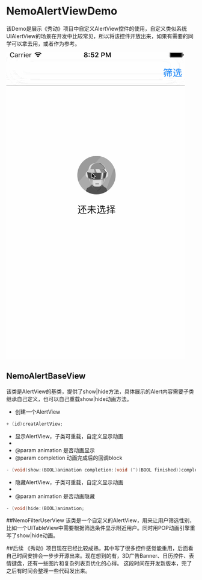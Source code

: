 # NemoAlertViewDemo
该Demo是展示《秀动》项目中自定义AlertView控件的使用，自定义类似系统UIAlertView的场景在开发中比较常见，所以将该控件开放出来，如果有需要的同学可以拿去用，或者作为参考。


![NemoFilterView](https://github.com/NemoAir/IMAGES/blob/master/NemoAlertView.gif)


## NemoAlertBaseView 
该类是AlertView的基类，提供了show|hide方法，具体展示的Alert内容需要子类继承自己定义，也可以自己重载show|hide动画方法。


 * 创建一个AlertView
 
```Objective-C
+ (id)creatAlertView;
```

 *  显示AlertView，子类可重载，自定义显示动画
 *
 *  @param animation  是否动画显示
 *  @param completion 动画完成后的回调block

```Objective-C
- (void)show:(BOOL)animation completion:(void (^)(BOOL finished))completion;
```

 *  隐藏AlertView，子类可重载，自定义显示动画
 *
 *  @param animation 是否动画隐藏

```Objective-C
- (void)hide:(BOOL)animation;
```
##NemoFilterUserView
该类是一个自定义的AlertView，用来让用户筛选性别，比如一个UITableView中需要根据筛选条件显示附近用户。同时用POP动画引擎重写了show|hide动画。

##后续
《秀动》项目现在已经比较成熟，其中写了很多控件感觉能重用，后面看自己时间安排会一步步开源出来。现在想到的有，3D广告Banner、日历控件、表情键盘，还有一些图片和复杂列表页优化的心得。
这段时间在开发新版本，完了之后有时间会整理一些代码发出来。
